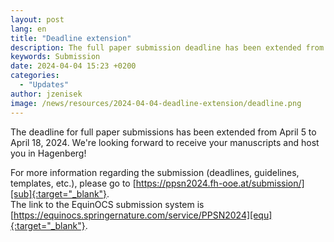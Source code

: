 ```yaml
---
layout: post
lang: en
title: "Deadline extension"
description: The full paper submission deadline has been extended from April 5 to April 18.
keywords: Submission
date: 2024-04-04 15:23 +0200
categories:
  - "Updates"
author: jzenisek
image: /news/resources/2024-04-04-deadline-extension/deadline.png
---
```


The deadline for full paper submissions has been extended from April 5 to April 18, 2024. We're looking forward to receive your manuscripts and host you in Hagenberg!

<!--more-->

For more information regarding the submission (deadlines, guidelines, templates, etc.), please go to [https://ppsn2024.fh-ooe.at/submission/][sub]{:target="_blank"}.
<br/>
The link to the EquinOCS submission system is [https://equinocs.springernature.com/service/PPSN2024][equ]{:target="_blank"}.



[sub]: https://ppsn2024.fh-ooe.at/submission/
[equ]: https://equinocs.springernature.com/service/PPSN2024